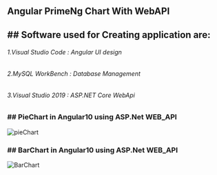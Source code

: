 ## Angular PrimeNg Chart With WebAPI

## ## Software used for Creating application are:
###### 1.Visual Studio Code : Angular UI design
###### 2.MySQL WorkBench : Database Management
###### 3.Visual Studio 2019 : ASP.NET Core WebApi


### ## **PieChart in Angular10 using ASP.Net WEB_API**

![pieChart](https://user-images.githubusercontent.com/53462568/142763690-fc3e5c88-b509-4159-a09b-1260a414dc55.png)

### ## **BarChart in Angular10 using ASP.Net WEB_API**

![BarChart](https://user-images.githubusercontent.com/53462568/142763696-154d0112-2dea-4f6f-910b-816817463a38.png)

